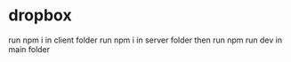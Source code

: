 # dropbox
run npm i in client folder
run npm i in server folder
then run npm run dev in main folder
